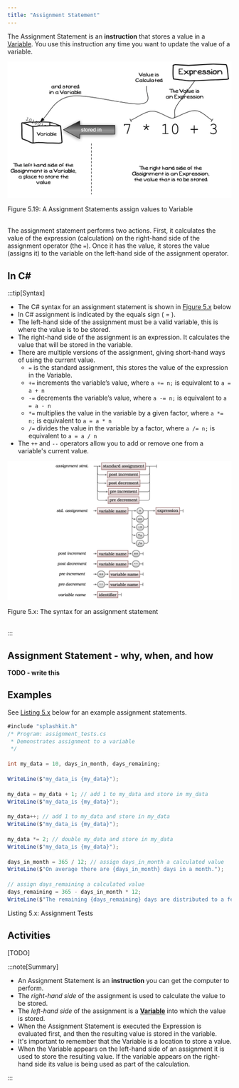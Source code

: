 ```yaml
---
title: "Assignment Statement"
---
```


The Assignment Statement is an **instruction** that stores a value in a [Variable](../12-variable). You use this instruction any time you want to update the value of a variable.

<a id="FigureAssignmentStatement"></a>

![Figure 5.19 Assignment Statements assign values to Variable](./images/storing-and-using-data/statement-assignment.png "Assignment Statements assign values to Variable")

<div class="caption"><span class="caption-figure-nbr">Figure 5.19: </span> A Assignment Statements assign values to Variable</div> <br/>

The assignment statement performs two actions. First, it calculates the value of the expression (calculation) on the right-hand side of the assignment operator (the `=`). Once it has the value, it stores the value (assigns it) to the variable on the left-hand side of the assignment operator.

## In C#

:::tip[Syntax]

- The C# syntax for an assignment statement is shown in [Figure 5.x](#FigureAssignmentStatementSyntax) below
- In C# assignment is indicated by the equals sign ( = ).
- The left-hand side of the assignment must be a valid variable, this is where the value is to be stored.
- The right-hand side of the assignment is an expression. It calculates the value that will be stored in the variable.
- There are multiple versions of the assignment, giving short-hand ways of using the current value.
  - `=` is the standard assignment, this stores the value of the expression in the Variable.
  - `+=` increments the variable’s value, where `a += n;` is equivalent to `a = a + n`
  - `-=` decrements the variable’s value, where `a -= n;` is equivalent to `a = a - n`
  - `*=` multiplies the value in the variable by a given factor, where `a *= n;` is equivalent to `a = a * n`
  - `/=` divides the value in the variable by a factor, where `a /= n;` is equivalent to `a = a / n`
- The `++` and `--` operators allow you to add or remove one from a variable's current value.


<a id="FigureAssignmentStatementSyntax"></a>

![Figure 5.x The syntax for an assignment statement](./images/storing-and-using-data/AssignmentStatementSyntax.png "The syntax for an assignment statement")
<div class="caption"><span class="caption-figure-nbr">Figure 5.x: </span>The syntax for an assignment statement</div><br/>

:::

## Assignment Statement - why, when, and how

**TODO - write this**

## Examples

See [Listing 5.x](#ListingAssignmentStatement) below for an example assignment statements.

<a id="ListingAssignmentStatement"></a>

```csharp
#include "splashkit.h"
/* Program: assignment_tests.cs 
 * Demonstrates assignment to a variable
 */

int my_data = 10, days_in_month, days_remaining;

WriteLine($"my_data_is {my_data}");

my_data = my_data + 1; // add 1 to my_data and store in my_data
WriteLine($"my_data_is {my_data}");

my_data++; // add 1 to my_data and store in my_data
WriteLine($"my_data_is {my_data}");

my_data *= 2; // double my_data and store in my_data
WriteLine($"my_data_is {my_data}");

days_in_month = 365 / 12; // assign days_in_month a calculated value
WriteLine($"On average there are {days_in_month} days in a month.");

// assign days_remaining a calculated value
days_remaining = 365 - days_in_month * 12;
WriteLine($"The remaining {days_remaining} days are distributed to a few months");
```

<div class="caption"><span class="caption-figure-nbr">Listing 5.x: </span>Assignment Tests</div>

## Activities

[TODO]

:::note[Summary]

- An Assignment Statement is an **instruction** you can get the computer to perform.
- The _right-hand side_ of the assignment is used to calculate the value to be stored.
- The _left-hand side_ of the assignment is a **[Variable](../12-variable)** into which the value is stored.
- When the Assignment Statement is executed the Expression is evaluated first, and then the resulting value is stored in the variable.
- It's important to remember that the Variable is a location to store a value.
- When the Variable appears on the left-hand side of an assignment it is used to store the resulting value. If the variable appears on the right-hand side its value is being used as part of the calculation.

:::
